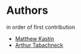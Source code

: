 # Authors
in order of first contribution

* [Matthew Kastin](https://github.com/FriedEgg)
* [Arthur Tabachneck](https://communities.sas.com/people/art297)
